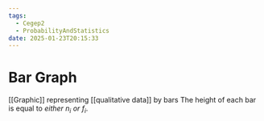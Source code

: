 ```yaml
---
tags:
  - Cegep2
  - ProbabilityAndStatistics
date: 2025-01-23T20:15:33
---
```


# Bar Graph

[[Graphic]] representing [[qualitative data]] by bars
The height of each bar is equal to *either $n_i$ or $f_i$*.